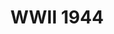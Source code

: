---
pid: RS166
title: WWII 1944
location_transcription: Park Way 22 St
zipcode: '19131'
outside_phl: 
neighborhood: Wynnefield
age: '76'
age_range: 70+
instagram: 
image_file_name: RS_166.jpg
proposal_transcription: 
topic: Armed Forces
topic_summary: '0'
type: Memorial
keywords_other: 
credit: Albert El
image_labels: 
twitter: 
facebook: 
permalink: "/monuments/rs166/"
layout: item-page
---